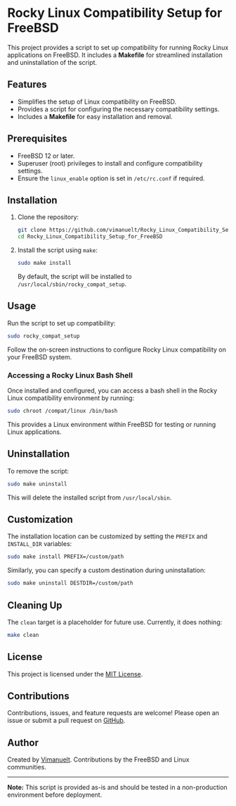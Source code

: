 # Rocky Linux Compatibility Setup for FreeBSD

This project provides a script to set up compatibility for running Rocky Linux applications on FreeBSD. It includes a **Makefile** for streamlined installation and uninstallation of the script.

## Features

- Simplifies the setup of Linux compatibility on FreeBSD.
- Provides a script for configuring the necessary compatibility settings.
- Includes a **Makefile** for easy installation and removal.

## Prerequisites

- FreeBSD 12 or later.
- Superuser (root) privileges to install and configure compatibility settings.
- Ensure the `linux_enable` option is set in `/etc/rc.conf` if required.

## Installation

1. Clone the repository:

   ```sh
   git clone https://github.com/vimanuelt/Rocky_Linux_Compatibility_Setup_for_FreeBSD.git
   cd Rocky_Linux_Compatibility_Setup_for_FreeBSD
   ```

2. Install the script using `make`:

   ```sh
   sudo make install
   ```

   By default, the script will be installed to `/usr/local/sbin/rocky_compat_setup`.

## Usage

Run the script to set up compatibility:

```sh
sudo rocky_compat_setup
```

Follow the on-screen instructions to configure Rocky Linux compatibility on your FreeBSD system.

### Accessing a Rocky Linux Bash Shell

Once installed and configured, you can access a bash shell in the Rocky Linux compatibility environment by running:

```sh
sudo chroot /compat/linux /bin/bash
```

This provides a Linux environment within FreeBSD for testing or running Linux applications.

## Uninstallation

To remove the script:

```sh
sudo make uninstall
```

This will delete the installed script from `/usr/local/sbin`.

## Customization

The installation location can be customized by setting the `PREFIX` and `INSTALL_DIR` variables:

```sh
sudo make install PREFIX=/custom/path
```

Similarly, you can specify a custom destination during uninstallation:

```sh
sudo make uninstall DESTDIR=/custom/path
```

## Cleaning Up

The `clean` target is a placeholder for future use. Currently, it does nothing:

```sh
make clean
```

## License

This project is licensed under the [MIT License](LICENSE).

## Contributions

Contributions, issues, and feature requests are welcome! Please open an issue or submit a pull request on [GitHub](https://github.com/vimanuelt/Rocky_Linux_Compatibility_Setup_for_FreeBSD).

## Author

Created by [Vimanuelt](https://github.com/vimanuelt). Contributions by the FreeBSD and Linux communities.

---

**Note:** This script is provided as-is and should be tested in a non-production environment before deployment.
```
